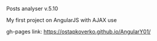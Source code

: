 Posts analyser v.5.10

My first project on AngularJS with AJAX use



gh-pages link: https://ostapkoverko.github.io/AngularY01/
